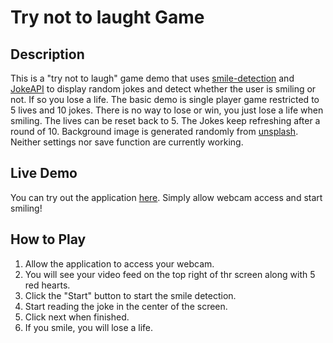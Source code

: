 # Try not to laught Game

## Description

This is a "try not to laugh" game demo that uses [smile-detection](https://github.com/SeeknnDestroy/smile-detection) and [JokeAPI](https://sv443.net/jokeapi/v2/) to display random jokes and detect whether the user is smiling or not. If so you lose a life.
The basic demo is single player game restricted to 5 lives and 10 jokes. There is no way to lose or win, you just lose a life when smiling. The lives can be reset back to 5. The Jokes keep refreshing after a round of 10. Background image is generated randomly from [unsplash](https://unsplash.com/). Neither settings nor save function are currently working.

## Live Demo

You can try out the application [here](). Simply allow webcam access and start smiling!

[//]: # (## Installation)

[//]: # (To get the application running locally on your machine, follow these steps:)

[//]: # ()
[//]: # (1. **Clone the repository**: `git clone https://github.com/seeknndestroy/smile-detection.git`)

[//]: # (2. **Navigate to the directory**: `cd smile-detection`)

[//]: # (3. **Open the `index.html` file**: You can do this in your preferred browser.)

[//]: # ()
[//]: # (Please note that the application requires a webcam to function correctly.)

## How to Play

[//]: # (The usage of the application is straightforward. After opening the `index.html` file in your browser:)

1. Allow the application to access your webcam.
2. You will see your video feed on the top right of thr screen along with 5 red hearts.
3. Click the "Start" button to start the smile detection.
4. Start reading the joke in the center of the screen.
5. Click next when finished.
6. If you smile, you will lose a life.
